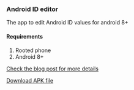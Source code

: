 ### Android ID editor
The app to edit Android ID values for android 8+

#### Requirements
1. Rooted phone
2. Android 8+


[Check the blog post for more details](https://medium.com/@sdex/how-to-change-android-id-on-oreo-with-root-a71ebbc38cec)

[Download APK file](https://github.com/sdex/AndroidIDeditor/releases/tag/1.1)
